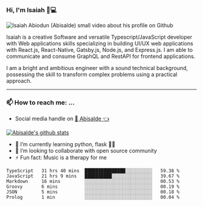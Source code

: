 ### Hi, I'm Isaiah 🌻💻

<img src="https://res.cloudinary.com/abisalde/image/upload/c_scale,h_311,w_816/v1616039512/Abisalde_github.gif" alt="Isaiah Abiodun (Abisalde) small video about his profile on Github">

Isaiah is a creative Software and versatile Typescript/JavaScript developer with Web applications skills specializing in building UI/UX web applications with React.js, React-Native, Gatsby.js, Node.js, and Express.js. I am able to communicate and consume GraphQL and RestAPI for frontend applications.

I am a bright and ambitious engineer with a sound technical background, possessing the skill to transform complex problems using a practical approach.
<hr>

### 📫 How to reach me: ...
- Social media handle on <a href="https://twitter.com/abisalde">🔔  Abisalde   👈</a>


[![Abisalde's github stats](https://github-readme-stats.vercel.app/api?username=abisalde)](https://github.com/abisalde/github-readme-stats)

- 🌱 I’m currently learning python, flask 👨‍💻️
- 👯 I’m looking to collaborate with open source community
- ⚡ Fun fact: Music is a therapy for me


<!--
**abisalde/Abisalde** is a ✨ _special_ ✨ repository because its `README.md` (this file) appears on your GitHub profile.

Here are some ideas to get you started:

- 🔭 I’m currently working on data engineering
- 🌱 I’m currently learning python
- 👯 I’m looking to collaborate with open source community
- 🤔 I’m looking for help with ...
- 💬 Ask me about ...
- 📫 How to reach me: ...
- 😄 Pronouns: ...
- ⚡ Fun fact: ...
-->

<!--START_SECTION:waka-->

```text
TypeScript   31 hrs 40 mins  ███████████████░░░░░░░░░░   59.38 %
JavaScript   21 hrs 9 mins   ██████████░░░░░░░░░░░░░░░   39.67 %
Markdown     16 mins         ░░░░░░░░░░░░░░░░░░░░░░░░░   00.53 %
Groovy       6 mins          ░░░░░░░░░░░░░░░░░░░░░░░░░   00.19 %
JSON         5 mins          ░░░░░░░░░░░░░░░░░░░░░░░░░   00.18 %
Prolog       1 min           ░░░░░░░░░░░░░░░░░░░░░░░░░   00.04 %
```

<!--END_SECTION:waka-->

